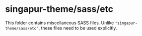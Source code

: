 # singapur-theme/sass/etc

This folder contains miscellaneous SASS files. Unlike `"singapur-theme/sass/etc"`, these files
need to be used explicitly.

